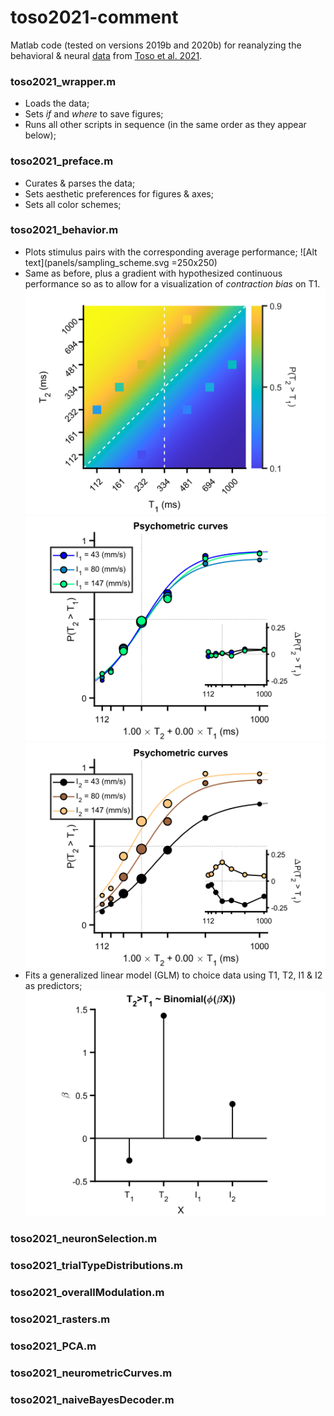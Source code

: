 # toso2021-comment

Matlab code (tested on versions 2019b and 2020b) for reanalyzing the behavioral & neural [data](https://data.mendeley.com/datasets/wp9h39kbtv/2) from [Toso et al. 2021](https://doi.org/10.1016/j.neuron.2021.08.020).

### toso2021_wrapper.m  
- Loads the data;
- Sets *if* and *where* to save figures;
- Runs all other scripts in sequence (in the same order as they appear below);

### toso2021_preface.m
- Curates & parses the data;
- Sets aesthetic preferences for figures & axes;
- Sets all color schemes;

### toso2021_behavior.m
- Plots stimulus pairs with the corresponding average performance;
![Alt text](panels/sampling_scheme.svg =250x250)
- Same as before, plus a gradient with hypothesized continuous performance so as to allow for a visualization of *contraction bias* on T1.
![Alt text](panels/contraction_bias.svg?raw=true)
![Alt text](panels/psychometric_curves_i1.svg?raw=true)
![Alt text](panels/psychometric_curves_i2.svg?raw=true)
- Fits a generalized linear model (GLM) to choice data using T1, T2, I1 & I2 as predictors;
![Alt text](panels/choice_GLM.svg?raw=true)

### toso2021_neuronSelection.m

### toso2021_trialTypeDistributions.m

### toso2021_overallModulation.m

### toso2021_rasters.m

### toso2021_PCA.m

### toso2021_neurometricCurves.m

### toso2021_naiveBayesDecoder.m

